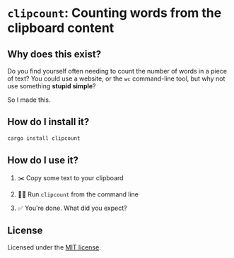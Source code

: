 # `clipcount`: Counting words from the clipboard content

## Why does this exist?

Do you find yourself often needing to count the number of words in a piece of text? You could use a website, or the `wc` command-line tool, but why not use something **stupid simple**?

So I made this.

## How do I install it?

```sh
cargo install clipcount
```

## How do I use it?

1. ✂️ Copy some text to your clipboard

2. 🏃🏽 Run `clipcount` from the command line

3. ✅ You're done. What did you expect?

## License

Licensed under the [MIT license](https://github.com/dtolnay/syn/blob/HEAD/LICENSE-MIT).
